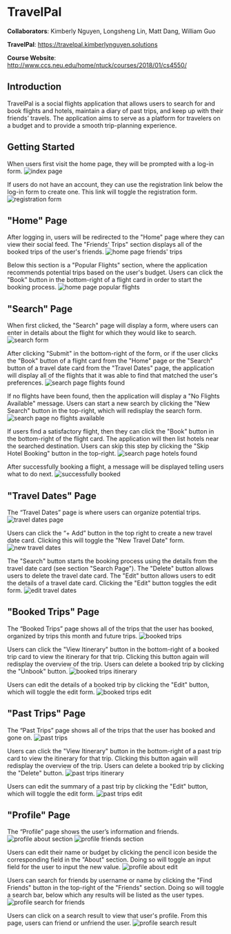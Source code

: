 # TravelPal

**Collaborators**: Kimberly Nguyen, Longsheng Lin, Matt Dang, William Guo

**TravelPal**: https://travelpal.kimberlynguyen.solutions 

**Course Website**: http://www.ccs.neu.edu/home/ntuck/courses/2018/01/cs4550/ 

## Introduction 
TravelPal is a social flights application that allows users to search for and 
book flights and hotels, maintain a diary of past trips, and keep up with their 
friends’ travels. The application aims to serve as a platform for travelers on 
a budget and to provide a smooth trip-planning experience. 

## Getting Started
When users first visit the home page, they will be prompted with a log-in form. 
![index page](screenshots/log-in-form.png) 

If users do not have an account, they can use the registration link below the 
log-in form to create one. This link will toggle the registration form. 
![registration form](screenshots/registration-form.png) 

## "Home" Page
After logging in, users will be redirected to the "Home" page where they can 
view their social feed. The "Friends' Trips" section displays all of the booked 
trips of the user's friends. 
![home page friends' trips](screenshots/friends-trips.png) 

Below this section is a "Popular Flights" section, where the application 
recommends potential trips based on the user's budget. Users can click the 
"Book" button in the bottom-right of a flight card in order to start the 
booking process. 
![home page popular flights](screenshots/popular-flights.png) 

## "Search" Page 
When first clicked, the "Search" page will display a form, where users can enter 
in details about the flight for which they would like to search. 
![search form](screenshots/search-form.png) 

After clicking "Submit" in the bottom-right of the form, or if the user clicks 
the "Book" button of a flight card from the "Home" page or the "Search" button 
of a travel date card from the "Travel Dates" page, the application will display 
all of the flights that it was able to find that matched the user's preferences. 
![search page flights found](screenshots/flights-found.png) 

If no flights have been found, then the application will display a "No Flights 
Available" message. Users can start a new search by clicking the "New Search" 
button in the top-right, which will redisplay the search form.
![search page no flights available](screenshots/no-flights-available.png) 

If users find a satisfactory flight, then they can click the "Book" button in 
the bottom-right of the flight card. The application will then list hotels near 
the searched destination. Users can skip this step by clicking the "Skip Hotel 
Booking" button in the top-right. 
![search page hotels found](screenshots/hotels-found.png) 

After successfully booking a flight, a message will be displayed telling users 
what to do next. 
![successfully booked](screenshots/successfully-booked.png) 

## "Travel Dates" Page 
The “Travel Dates” page is where users can organize potential trips. 
![travel dates page](screenshots/travel-dates.png) 

Users can click the “+ Add” button in the top right to create a new travel date 
card. Clicking this will toggle the "New Travel Date" form. 
![new travel dates](screenshots/travel-dates-new.png) 

The "Search" button starts the booking process using the details from the 
travel date card (see section "Search Page"). The "Delete" button allows users 
to delete the travel date card. The "Edit" button allows users to edit the 
details of a travel date card. Clicking the "Edit" button toggles the edit form. 
![edit travel dates](screenshots/travel-dates-edit.png) 

## "Booked Trips" Page 
The “Booked Trips” page shows all of the trips that the user has booked, 
organized by trips this month and future trips. 
![booked trips](screenshots/booked-trips.png) 

Users can click the "View Itinerary" button in the bottom-right of a booked trip 
card to view the itinerary for that trip. Clicking this button again will 
redisplay the overview of the trip. Users can delete a booked trip by clicking 
the "Unbook" button. 
![booked trips itinerary](screenshots/booked-trips-itinerary.png) 

Users can edit the details of a booked trip by clicking the "Edit" button, which 
will toggle the edit form. 
![booked trips edit](screenshots/booked-trips-edit.png) 

## "Past Trips" Page 
The “Past Trips” page shows all of the trips that the user has booked and gone 
on. 
![past trips](screenshots/past-trips.png) 

Users can click the "View Itinerary" button in the bottom-right of a past trip 
card to view the itinerary for that trip. Clicking this button again will 
redisplay the overview of the trip. Users can delete a booked trip by clicking 
the "Delete" button. 
![past trips itinerary](screenshots/past-trips-itinerary.png) 

Users can edit the summary of a past trip by clicking the "Edit" button, which 
will toggle the edit form. 
![past trips edit](screenshots/past-trips-edit.png) 

## "Profile" Page 
The “Profile” page shows the user’s information and friends. 
![profile about section](screenshots/profile-about.png) 
![profile friends section](screenshots/profile-friends.png) 

Users can edit their name or budget by clicking the pencil icon beside the 
corresponding field in the "About" section. Doing so will toggle an input field 
for the user to input the new value. 
![profile about edit](screenshots/profile-about-edit.png) 

Users can search for friends by username or name by clicking the "Find Friends" 
button in the top-right of the "Friends" section. Doing so will toggle a search 
bar, below which any results will be listed as the user types. 
![profile search for friends](screenshots/profile-search.png) 

Users can click on a search result to view that user's profile. From this page, 
users can friend or unfriend the user. 
![profile search result](screenshots/profile-user-view.png) 

